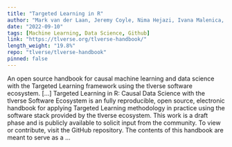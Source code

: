 ```yaml
---
title: "Targeted Learning in R"
author: "Mark van der Laan, Jeremy Coyle, Nima Hejazi, Ivana Malenica, Rachael Phillips, Alan Hubbard"
date: "2022-09-10"
tags: [Machine Learning, Data Science, Github]
link: "https://tlverse.org/tlverse-handbook/"
length_weight: "19.8%"
repo: "tlverse/tlverse-handbook"
pinned: false
---
```


An open source handbook for causal machine learning and data science with the Targeted Learning framework using the tlverse software ecosystem. [...] Targeted Learning in R: Causal Data Science with the tlverse Software
Ecosystem is an fully reproducible, open source, electronic handbook for
applying Targeted Learning methodology in practice using the software stack
provided by the tlverse ecosystem. This work is
a draft phase and is publicly available to solicit input from the community. To
view or contribute, visit the GitHub
repository. The contents of this handbook are meant to serve as a ...
